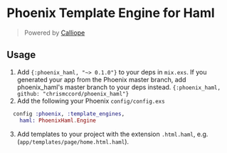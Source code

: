 # Phoenix Template Engine for Haml

> Powered by [Calliope](https://github.com/nurugger07/calliope)


## Usage

  1. Add `{:phoenix_haml, "~> 0.1.0"}` to your deps in `mix.exs`.
     If you generated your app from the Phoenix master branch,
     add phoenix_haml's master branch to your deps instead.
     `{:phoenix_haml, github: "chrismccord/phoenix_haml"}`
  2. Add the following your Phoenix `config/config.exs`

```elixir
  config :phoenix, :template_engines,
    haml: PhoenixHaml.Engine
```

  3. Add templates to your project with the extension `.html.haml`, e.g. (`app/templates/page/home.html.haml`).
